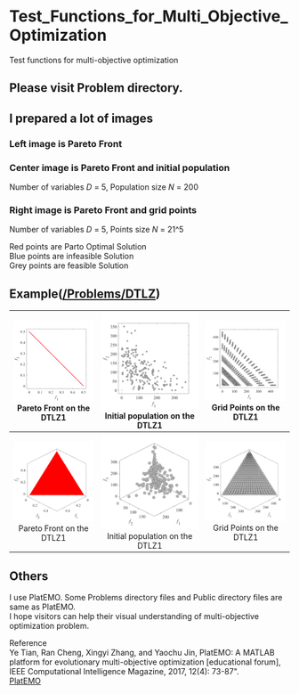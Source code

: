 # Test_Functions_for_Multi_Objective_Optimization
Test functions for multi-objective optimization

## Please visit Problem directory.
## I prepared a lot of images

### Left image is Pareto Front

### Center image is Pareto Front and initial population  
Number of variables _D_ = 5, Population size _N_ = 200

### Right image is Pareto Front and grid points  
Number of variables _D_ = 5, Points size _N_ = 21^5

Red points are Parto Optimal Solution  
Blue points are infeasible Solution  
Grey points are feasible Solution  

## Example([/Problems/DTLZ](../../tree/master/Problems/DTLZ))

|![image](image/DTLZ1_M2PF.svg)Pareto Front on the DTLZ1|![image](image/DTLZ1_M2Init.svg)Initial population on the DTLZ1|![image](image/DTLZ1_M2Grid.svg)Grid Points on the DTLZ1|
|:-:|:-:|:-:|
|![image](image/DTLZ1_M3PF.svg)Pareto Front on the DTLZ1|![image](image/DTLZ1_M3Init.svg)Initial population on the DTLZ1|![image](image/DTLZ1_M3Grid.svg)Grid Points on the DTLZ1|

## Others
I use PlatEMO. Some Problems directory files and Public directory files are same as PlatEMO.  
I hope visitors can help their visual understanding of multi-objective optimization problem.
 
Reference  
Ye Tian, Ran Cheng, Xingyi Zhang, and Yaochu Jin, PlatEMO: A MATLAB platform
for evolutionary multi-objective optimization [educational forum], IEEE
Computational Intelligence Magazine, 2017, 12(4): 73-87".  
[PlatEMO](https://github.com/BIMK/PlatEMO/)